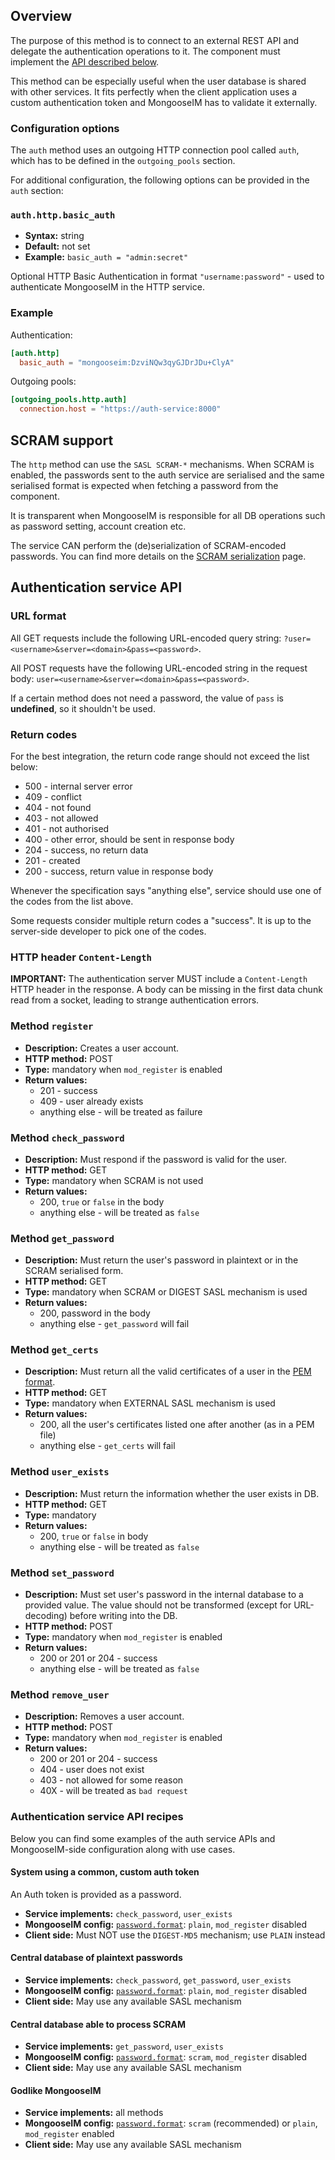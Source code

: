 ## Overview

The purpose of this method is to connect to an external REST API and delegate the authentication operations to it.
The component must implement the [API described below](#authentication-service-api).

This method can be especially useful when the user database is shared with other services. It fits perfectly when the client application uses a custom authentication token and MongooseIM has to validate it externally.

### Configuration options

The `auth` method uses an outgoing HTTP connection pool called `auth`, which has to be defined in the `outgoing_pools` section.

For additional configuration, the following options can be provided in the `auth` section:

### `auth.http.basic_auth`
* **Syntax:** string
* **Default:** not set
* **Example:** `basic_auth = "admin:secret"`

Optional HTTP Basic Authentication in format `"username:password"` - used to authenticate MongooseIM in the HTTP service.

### Example

Authentication:

```toml
[auth.http]
  basic_auth = "mongooseim:DzviNQw3qyGJDrJDu+ClyA"
```

Outgoing pools:

```toml
[outgoing_pools.http.auth]
  connection.host = "https://auth-service:8000"
```

## SCRAM support

The `http` method can use the `SASL SCRAM-*` mechanisms.
When SCRAM is enabled, the passwords sent to the auth service are serialised and the same serialised format is expected when fetching a password from the component.

It is transparent when MongooseIM is responsible for all DB operations such as password setting, account creation etc.

The service CAN perform the (de)serialization of SCRAM-encoded passwords.
You can find more details on the [SCRAM serialization](../developers-guide/SCRAM-serialization.md) page.

## Authentication service API

### URL format

All GET requests include the following URL-encoded query string: `?user=<username>&server=<domain>&pass=<password>`.

All POST requests have the following URL-encoded string in the request body: `user=<username>&server=<domain>&pass=<password>`.

If a certain method does not need a password, the value of `pass` is **undefined**, so it shouldn't be used.

### Return codes

For the best integration, the return code range should not exceed the list below:

* 500 - internal server error
* 409 - conflict
* 404 - not found
* 403 - not allowed
* 401 - not authorised
* 400 - other error, should be sent in response body
* 204 - success, no return data
* 201 - created
* 200 - success, return value in response body

Whenever the specification says "anything else", service should use one of the codes from the list above.

Some requests consider multiple return codes a "success".
It is up to the server-side developer to pick one of the codes.

### HTTP header `Content-Length`

**IMPORTANT:** The authentication server MUST include a `Content-Length` HTTP header in the response.
A body can be missing in the first data chunk read from a socket, leading to strange authentication errors.

### Method `register`

* **Description:** Creates a user account.
* **HTTP method:** POST
* **Type:** mandatory when `mod_register` is enabled
* **Return values:**
    * 201 - success
    * 409 - user already exists
    * anything else - will be treated as failure

### Method `check_password`

* **Description:** Must respond if the password is valid for the user.
* **HTTP method:** GET
* **Type:** mandatory when SCRAM is not used
* **Return values:**
    * 200, `true` or `false` in the body
    * anything else - will be treated as `false`

### Method `get_password`

* **Description:** Must return the user's password in plaintext or in the SCRAM serialised form.
* **HTTP method:** GET
* **Type:** mandatory when SCRAM or DIGEST SASL mechanism is used
* **Return values:**
    * 200, password in the body
    * anything else - `get_password` will fail

### Method `get_certs`

* **Description:** Must return all the valid certificates of a user in the [PEM format](https://en.wikipedia.org/wiki/Privacy-Enhanced_Mail).
* **HTTP method:** GET
* **Type:** mandatory when EXTERNAL SASL mechanism is used
* **Return values:**
    * 200, all the user's certificates listed one after another (as in a PEM file)
    * anything else - `get_certs` will fail

### Method `user_exists`

* **Description:** Must return the information whether the user exists in DB.
* **HTTP method:** GET
* **Type:** mandatory
* **Return values:**
    * 200, `true` or `false` in body
    * anything else - will be treated as `false`

### Method `set_password`

* **Description:** Must set user's password in the internal database to a provided value.
 The value should not be transformed (except for URL-decoding) before writing into the DB.
* **HTTP method:** POST
* **Type:** mandatory when `mod_register` is enabled
* **Return values:**
    * 200 or 201 or 204 - success
    * anything else - will be treated as `false`

### Method `remove_user`

* **Description:** Removes a user account.
* **HTTP method:** POST
* **Type:** mandatory when `mod_register` is enabled
* **Return values:**
    * 200 or 201 or 204 - success
    * 404 - user does not exist
    * 403 - not allowed for some reason
    * 40X - will be treated as `bad request`

### Authentication service API recipes

Below you can find some examples of the auth service APIs and MongooseIM-side configuration along with use cases.

#### System using a common, custom auth token

An Auth token is provided as a password.

* **Service implements:** `check_password`, `user_exists`
* **MongooseIM config:** [`password.format`](../configuration/auth.md#authpasswordformat): `plain`, `mod_register` disabled
* **Client side:** Must NOT use the `DIGEST-MD5` mechanism; use `PLAIN` instead

#### Central database of plaintext passwords

* **Service implements:** `check_password`, `get_password`, `user_exists`
* **MongooseIM config:** [`password.format`](../configuration/auth.md#authpasswordformat): `plain`, `mod_register` disabled
* **Client side:** May use any available SASL mechanism

#### Central database able to process SCRAM

* **Service implements:** `get_password`, `user_exists`
* **MongooseIM config:** [`password.format`](../configuration/auth.md#authpasswordformat): `scram`, `mod_register` disabled
* **Client side:** May use any available SASL mechanism

#### Godlike MongooseIM

* **Service implements:** all methods
* **MongooseIM config:** [`password.format`](../configuration/auth.md#authpasswordformat): `scram` (recommended) or `plain`, `mod_register` enabled
* **Client side:** May use any available SASL mechanism
